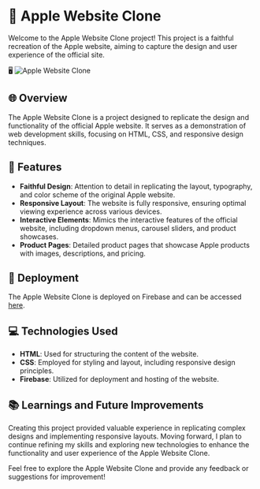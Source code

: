 # 🍏 Apple Website Clone

Welcome to the Apple Website Clone project! This project is a faithful recreation of the Apple website, aiming to capture the design and user experience of the official site.

🖥️ ![Apple Website Clone](https://i.ibb.co/LryJnVT/apple-clone.png)

## 🌐 Overview

The Apple Website Clone is a project designed to replicate the design and functionality of the official Apple website. It serves as a demonstration of web development skills, focusing on HTML, CSS, and responsive design techniques.

## 🚀 Features

- **Faithful Design**: Attention to detail in replicating the layout, typography, and color scheme of the original Apple website.
- **Responsive Layout**: The website is fully responsive, ensuring optimal viewing experience across various devices.
- **Interactive Elements**: Mimics the interactive features of the official website, including dropdown menus, carousel sliders, and product showcases.
- **Product Pages**: Detailed product pages that showcase Apple products with images, descriptions, and pricing.

## 🌈 Deployment

The Apple Website Clone is deployed on Firebase and can be accessed [here](https://apple-clone-by-bek.web.app/).

## 💻 Technologies Used

- **HTML**: Used for structuring the content of the website.
- **CSS**: Employed for styling and layout, including responsive design principles.
- **Firebase**: Utilized for deployment and hosting of the website.

## 📚 Learnings and Future Improvements

Creating this project provided valuable experience in replicating complex designs and implementing responsive layouts. Moving forward, I plan to continue refining my skills and exploring new technologies to enhance the functionality and user experience of the Apple Website Clone.

Feel free to explore the Apple Website Clone and provide any feedback or suggestions for improvement!
